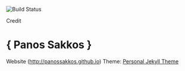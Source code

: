 ![Build Status](https://travis-ci.org/PanosSakkos/panossakkos.github.io.svg?branch=master)

Credit
# { Panos Sakkos }
Website (http://panossakkos.github.io)
Theme: [Personal Jekyll Theme](https://github.com/PanosSakkos/personal-jekyll-theme)
